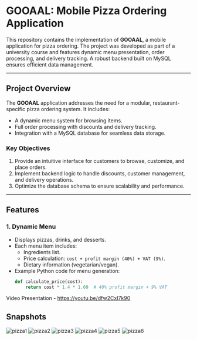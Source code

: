# GOOAAL: Mobile Pizza Ordering Application

This repository contains the implementation of **GOOAAL**, a mobile application for pizza ordering. The project was developed as part of a university course and features dynamic menu presentation, order processing, and delivery tracking. A robust backend built on MySQL ensures efficient data management.

---

## **Project Overview**

The **GOOAAL** application addresses the need for a modular, restaurant-specific pizza ordering system. It includes:
- A dynamic menu system for browsing items.
- Full order processing with discounts and delivery tracking.
- Integration with a MySQL database for seamless data storage.

### **Key Objectives**
1. Provide an intuitive interface for customers to browse, customize, and place orders.
2. Implement backend logic to handle discounts, customer management, and delivery operations.
3. Optimize the database schema to ensure scalability and performance.

---

## **Features**

### 1. Dynamic Menu
- Displays pizzas, drinks, and desserts.
- Each menu item includes:
  - Ingredients list.
  - Price calculation: `cost + profit margin (40%) + VAT (9%)`.
  - Dietary information (vegetarian/vegan).
- Example Python code for menu generation:
  ```python
  def calculate_price(cost):
      return cost * 1.4 * 1.09  # 40% profit margin + 9% VAT

Video Presentation - https://youtu.be/dfw2CxI7k90

## **Snapshots**
![pizza1](https://github.com/user-attachments/assets/8bc520b7-9548-48c3-8c65-fe3afa0e3733)
![pizza2](https://github.com/user-attachments/assets/083a4c25-ce59-4b92-b63a-e5e955c6bd6e)
![pizza3](https://github.com/user-attachments/assets/ca37f2ec-94b6-44ec-a728-fd1a0a51c43a)
![pizza4](https://github.com/user-attachments/assets/22304a5a-f4b7-4961-a2ac-a097656bd84d)
![pizza5](https://github.com/user-attachments/assets/cc4ca895-757e-447b-87f8-6457a3ea4a4f)
![pizza6](https://github.com/user-attachments/assets/a8792ebb-bb38-4fb4-9a51-8fef328b7f9d)



